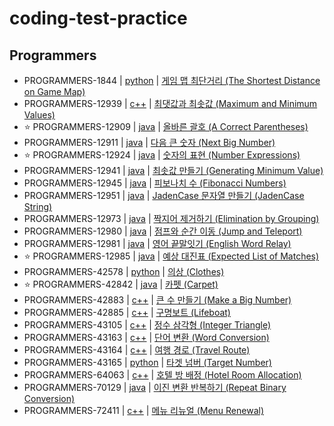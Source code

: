 # coding-test-practice

## Programmers

- PROGRAMMERS-1844 | [python](programmers/problem1844) | [게임 맵 최단거리 (The Shortest Distance on Game Map)](https://school.programmers.co.kr/learn/courses/30/lessons/1844)
- PROGRAMMERS-12939 | [c++](programmers/problem12939) | [최댓값과 최솟값 (Maximum and Minimum Values)](https://school.programmers.co.kr/learn/courses/30/lessons/12939)
- :star: PROGRAMMERS-12909 | [java](programmers/problem12909) | [올바른 괄호 (A Correct Parentheses)](https://school.programmers.co.kr/learn/courses/30/lessons/12909)
- PROGRAMMERS-12911 | [java](programmers/problem12911) | [다음 큰 숫자 (Next Big Number)](https://school.programmers.co.kr/learn/courses/30/lessons/12911)
- :star: PROGRAMMERS-12924 | [java](programmers/problem12924) | [숫자의 표현 (Number Expressions)](https://school.programmers.co.kr/learn/courses/30/lessons/12924)
- PROGRAMMERS-12941 | [java](programmers/problem12941) | [최솟값 만들기 (Generating Minimum Value)](https://school.programmers.co.kr/learn/courses/30/lessons/12941)
- PROGRAMMERS-12945 | [java](programmers/problem12945) | [피보나치 수 (Fibonacci Numbers)](https://school.programmers.co.kr/learn/courses/30/lessons/12945)
- PROGRAMMERS-12951 | [java](programmers/problem12951) | [JadenCase 문자열 만들기 (JadenCase String)](https://school.programmers.co.kr/learn/courses/30/lessons/12951)
- PROGRAMMERS-12973 | [java](programmers/problem12973) | [짝지어 제거하기 (Elimination by Grouping)](https://school.programmers.co.kr/learn/courses/30/lessons/12973)
- PROGRAMMERS-12980 | [java](programmers/problem12980) | [점프와 순간 이동 (Jump and Teleport)](https://school.programmers.co.kr/learn/courses/30/lessons/12980)
- PROGRAMMERS-12981 | [java](programmers/problem12981) | [영어 끝말잇기 (English Word Relay)](https://school.programmers.co.kr/learn/courses/30/lessons/12981)
- :star: PROGRAMMERS-12985 | [java](programmers/problem12985) | [예상 대진표 (Expected List of Matches)](https://school.programmers.co.kr/learn/courses/30/lessons/12985)
- PROGRAMMERS-42578 | [python](programmers/problem42578) | [의상 (Clothes)](https://school.programmers.co.kr/learn/courses/30/lessons/42578)
- :star: PROGRAMMERS-42842 | [java](programmers/problem42842) | [카펫 (Carpet)](https://school.programmers.co.kr/learn/courses/30/lessons/42842)
- PROGRAMMERS-42883 | [c++](programmers/problem42883) | [큰 수 만들기 (Make a Big Number)](https://school.programmers.co.kr/learn/courses/30/lessons/42883)
- PROGRAMMERS-42885 | [c++](programmers/problem42885) | [구명보트 (Lifeboat)](https://school.programmers.co.kr/learn/courses/30/lessons/42885)
- PROGRAMMERS-43105 | [c++](programmers/problem43105) | [정수 삼각형 (Integer Triangle)](https://school.programmers.co.kr/learn/courses/30/lessons/43105)
- PROGRAMMERS-43163 | [c++](programmers/problem43163) | [단어 변환 (Word Conversion)](https://school.programmers.co.kr/learn/courses/30/lessons/43163)
- PROGRAMMERS-43164 | [c++](programmers/problem43164) | [여행 경로 (Travel Route)](https://school.programmers.co.kr/learn/courses/30/lessons/43164)
- PROGRAMMERS-43165 | [python](programmers/problem43165) | [타겟 넘버 (Target Number)](https://school.programmers.co.kr/learn/courses/30/lessons/43165)
- PROGRAMMERS-64063 | [c++](programmers/problem64063) | [호텔 방 배정 (Hotel Room Allocation)](https://school.programmers.co.kr/learn/courses/30/lessons/64063)
- PROGRAMMERS-70129 | [java](programmers/problem70129) | [이진 변환 반복하기 (Repeat Binary Conversion)](https://school.programmers.co.kr/learn/courses/30/lessons/70129)
- PROGRAMMERS-72411 | [c++](programmers/problem72411) | [메뉴 리뉴얼 (Menu Renewal)](https://school.programmers.co.kr/learn/courses/30/lessons/72411)
